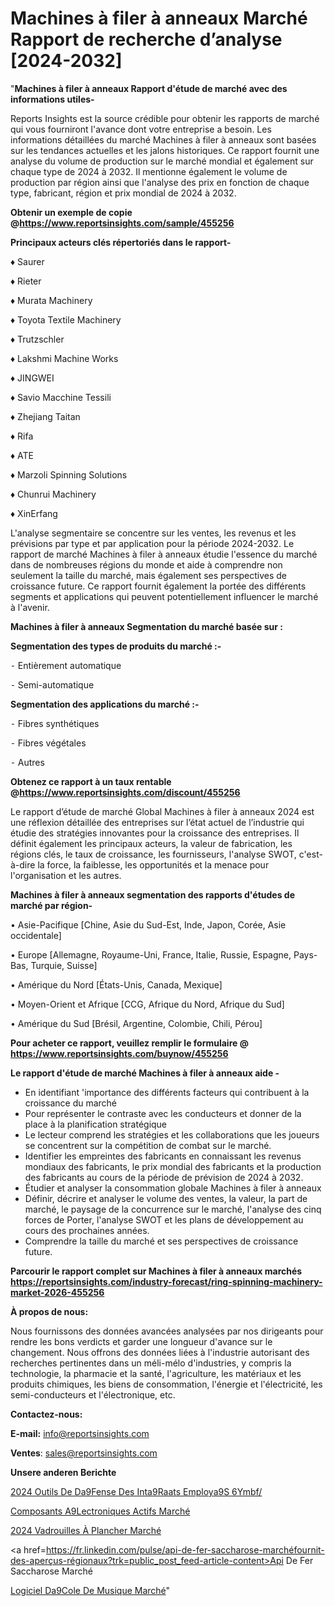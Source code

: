 # Machines à filer à anneaux Marché Rapport de recherche d’analyse [2024-2032]

"<strong>Machines à filer à anneaux Rapport d'étude de marché avec des informations utiles-</strong>

Reports Insights est la source crédible pour obtenir les rapports de marché qui vous fourniront l'avance dont votre entreprise a besoin. Les informations détaillées du marché Machines à filer à anneaux sont basées sur les tendances actuelles et les jalons historiques. Ce rapport fournit une analyse du volume de production sur le marché mondial et également sur chaque type de 2024 à 2032. Il mentionne également le volume de production par région ainsi que l'analyse des prix en fonction de chaque type, fabricant, région et prix mondial de 2024 à 2032.

<strong><b>Obtenir un exemple de copie @</b></strong><a href=https://www.reportsinsights.com/sample/455256><strong><b>https://www.reportsinsights.com/sample/455256</b></strong></a>

<b>Principaux acteurs clés répertoriés dans le rapport-</b>

<b> </b>♦ Saurer

♦ Rieter

♦ Murata Machinery

♦ Toyota Textile Machinery

♦ Trutzschler

♦ Lakshmi Machine Works

♦ JINGWEI

♦ Savio Macchine Tessili

♦ Zhejiang Taitan

♦ Rifa

♦ ATE

♦ Marzoli Spinning Solutions

♦ Chunrui Machinery

♦ XinErfang

L'analyse segmentaire se concentre sur les ventes, les revenus et les prévisions par type et par application pour la période 2024-2032. Le rapport de marché Machines à filer à anneaux étudie l'essence du marché dans de nombreuses régions du monde et aide à comprendre non seulement la taille du marché, mais également ses perspectives de croissance future. Ce rapport fournit également la portée des différents segments et applications qui peuvent potentiellement influencer le marché à l'avenir.

<strong>Machines à filer à anneaux Segmentation du marché basée sur :</strong>

<strong>Segmentation des types de produits du marché :-</strong>

⁃ Entièrement automatique

⁃ Semi-automatique

<strong>Segmentation des applications du marché :-</strong>

⁃ Fibres synthétiques

⁃ Fibres végétales

⁃ Autres

<strong><b>Obtenez ce rapport à un taux rentable @</b></strong><a href=https://www.reportsinsights.com/discount/455256><strong><b>https://www.reportsinsights.com/discount/455256</b></strong></a>

Le rapport d’étude de marché Global Machines à filer à anneaux 2024 est une réflexion détaillée des entreprises sur l’état actuel de l’industrie qui étudie des stratégies innovantes pour la croissance des entreprises. Il définit également les principaux acteurs, la valeur de fabrication, les régions clés, le taux de croissance, les fournisseurs, l'analyse SWOT, c'est-à-dire la force, la faiblesse, les opportunités et la menace pour l'organisation et les autres.

<strong>Machines à filer à anneaux segmentation des rapports d'études de marché par région-</strong>

• Asie-Pacifique [Chine, Asie du Sud-Est, Inde, Japon, Corée, Asie occidentale]

• Europe [Allemagne, Royaume-Uni, France, Italie, Russie, Espagne, Pays-Bas, Turquie, Suisse]

• Amérique du Nord [États-Unis, Canada, Mexique]

• Moyen-Orient et Afrique [CCG, Afrique du Nord, Afrique du Sud]

• Amérique du Sud [Brésil, Argentine, Colombie, Chili, Pérou]

<strong>Pour acheter ce rapport, veuillez remplir le formulaire @   <a href=https://www.reportsinsights.com/buynow/455256>https://www.reportsinsights.com/buynow/455256</a></strong>

<strong>Le rapport d'étude de marché Machines à filer à anneaux aide -</strong>
<ul>
  <li>En identifiant 'importance des différents facteurs qui contribuent à la croissance du marché</li>
  <li>Pour représenter le contraste avec les conducteurs et donner de la place à la planification stratégique</li>
  <li>Le lecteur comprend les stratégies et les collaborations que les joueurs se concentrent sur la compétition de combat sur le marché.</li>
  <li>Identifier les empreintes des fabricants en connaissant les revenus mondiaux des fabricants, le prix mondial des fabricants et la production des fabricants au cours de la période de prévision de 2024 à 2032.</li>
  <li>Étudier et analyser la consommation globale Machines à filer à anneaux</li>
  <li>Définir, décrire et analyser le volume des ventes, la valeur, la part de marché, le paysage de la concurrence sur le marché, l'analyse des cinq forces de Porter, l'analyse SWOT et les plans de développement au cours des prochaines années.</li>
  <li>Comprendre la taille du marché et ses perspectives de croissance future.</li>
</ul>

<strong>Parcourir le rapport complet sur Machines à filer à anneaux marchés <a href=https://reportsinsights.com/industry-forecast/ring-spinning-machinery-market-2026-455256>https://reportsinsights.com/industry-forecast/ring-spinning-machinery-market-2026-455256</a></strong>

<strong>À propos de nous:</strong>

Nous fournissons des données avancées analysées par nos dirigeants pour rendre les bons verdicts et garder une longueur d'avance sur le changement. Nous offrons des données liées à l'industrie autorisant des recherches pertinentes dans un méli-mélo d'industries, y compris la technologie, la pharmacie et la santé, l'agriculture, les matériaux et les produits chimiques, les biens de consommation, l'énergie et l'électricité, les semi-conducteurs et l'électronique, etc.

<strong>Contactez-nous:</strong>

<strong>E-mail:</strong> <a href=mailto:info@reportsinsights.com>info@reportsinsights.com</a>

<strong>Ventes</strong>: <a href=mailto:sales@reportsinsights.com>sales@reportsinsights.com</a>

<strong>Unsere anderen Berichte</strong>

<a href=https://www.linkedin.com/pulse/2024-outils-de-d%C3%A9fense-des-int%C3%A9r%C3%AAts-employ%C3%A9s-6ymbf/>2024 Outils De Da9Fense Des Inta9Raats Employa9S 6Ymbf/</a>

<a href=https://www.linkedin.com/pulse/composants-%C3%A9lectroniques-actifs-march%C3%A9-lh5rc/>Composants A9Lectroniques Actifs Marché</a>

<a href=https://www.linkedin.com/pulse/2024-vadrouilles-à-plancher-marché-analyse-evz7c/>2024 Vadrouilles À Plancher Marché</a>

<a href=https://fr.linkedin.com/pulse/api-de-fer-saccharose-marchéfournit-des-aperçus-régionaux?trk=public_post_feed-article-content>Api De Fer Saccharose Marché</a>

<a href=https://www.linkedin.com/pulse/logiciel-d%C3%A9cole-de-musique-march%C3%A9-analyse-6bzff/>Logiciel Da9Cole De Musique Marché</a>"
